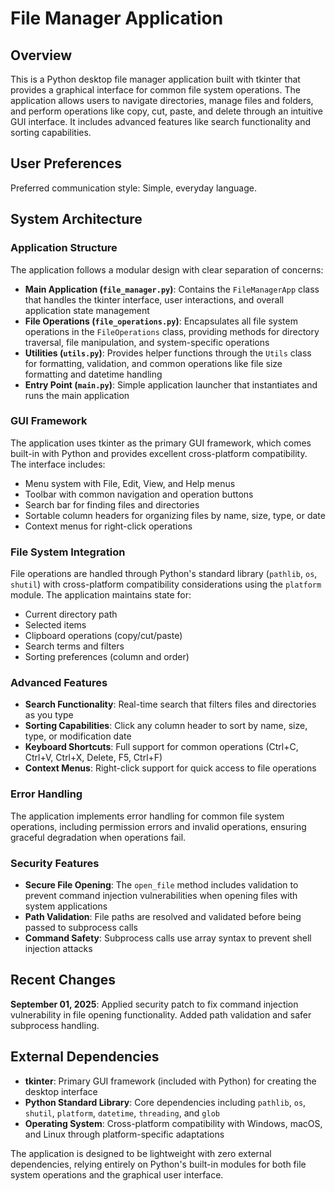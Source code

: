 # File Manager Application

## Overview

This is a Python desktop file manager application built with tkinter that provides a graphical interface for common file system operations. The application allows users to navigate directories, manage files and folders, and perform operations like copy, cut, paste, and delete through an intuitive GUI interface. It includes advanced features like search functionality and sorting capabilities.

## User Preferences

Preferred communication style: Simple, everyday language.

## System Architecture

### Application Structure
The application follows a modular design with clear separation of concerns:

- **Main Application (`file_manager.py`)**: Contains the `FileManagerApp` class that handles the tkinter interface, user interactions, and overall application state management
- **File Operations (`file_operations.py`)**: Encapsulates all file system operations in the `FileOperations` class, providing methods for directory traversal, file manipulation, and system-specific operations
- **Utilities (`utils.py`)**: Provides helper functions through the `Utils` class for formatting, validation, and common operations like file size formatting and datetime handling
- **Entry Point (`main.py`)**: Simple application launcher that instantiates and runs the main application

### GUI Framework
The application uses tkinter as the primary GUI framework, which comes built-in with Python and provides excellent cross-platform compatibility. The interface includes:
- Menu system with File, Edit, View, and Help menus
- Toolbar with common navigation and operation buttons
- Search bar for finding files and directories
- Sortable column headers for organizing files by name, size, type, or date
- Context menus for right-click operations

### File System Integration
File operations are handled through Python's standard library (`pathlib`, `os`, `shutil`) with cross-platform compatibility considerations using the `platform` module. The application maintains state for:
- Current directory path
- Selected items
- Clipboard operations (copy/cut/paste)
- Search terms and filters
- Sorting preferences (column and order)

### Advanced Features
- **Search Functionality**: Real-time search that filters files and directories as you type
- **Sorting Capabilities**: Click any column header to sort by name, size, type, or modification date
- **Keyboard Shortcuts**: Full support for common operations (Ctrl+C, Ctrl+V, Ctrl+X, Delete, F5, Ctrl+F)
- **Context Menus**: Right-click support for quick access to file operations

### Error Handling
The application implements error handling for common file system operations, including permission errors and invalid operations, ensuring graceful degradation when operations fail.

### Security Features
- **Secure File Opening**: The `open_file` method includes validation to prevent command injection vulnerabilities when opening files with system applications
- **Path Validation**: File paths are resolved and validated before being passed to subprocess calls
- **Command Safety**: Subprocess calls use array syntax to prevent shell injection attacks

## Recent Changes

**September 01, 2025**: Applied security patch to fix command injection vulnerability in file opening functionality. Added path validation and safer subprocess handling.

## External Dependencies

- **tkinter**: Primary GUI framework (included with Python) for creating the desktop interface
- **Python Standard Library**: Core dependencies including `pathlib`, `os`, `shutil`, `platform`, `datetime`, `threading`, and `glob`
- **Operating System**: Cross-platform compatibility with Windows, macOS, and Linux through platform-specific adaptations

The application is designed to be lightweight with zero external dependencies, relying entirely on Python's built-in modules for both file system operations and the graphical user interface.